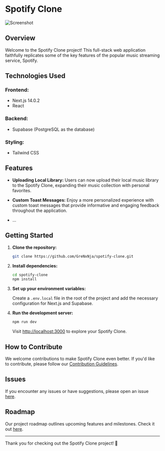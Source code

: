 # Spotify Clone

![Screenshot]((https://github.com/GreNxNja/Spotify_Clone/blob/main/image.png))


## Overview

Welcome to the Spotify Clone project! This full-stack web application faithfully replicates some of the key features of the popular music streaming service, Spotify.

## Technologies Used

### Frontend:

- Next.js 14.0.2
- React

### Backend:

- Supabase (PostgreSQL as the database)

### Styling:

- Tailwind CSS

## Features

- **Uploading Local Library:** Users can now upload their local music library to the Spotify Clone, expanding their music collection with personal favorites.

- **Custom Toast Messages:** Enjoy a more personalized experience with custom toast messages that provide informative and engaging feedback throughout the application.

- ...

## Getting Started

1. **Clone the repository:**

   ```bash
   git clone https://github.com/GreNxNja/spotify-clone.git
   ```

2. **Install dependencies:**

   ```bash
   cd spotify-clone
   npm install
   ```

3. **Set up your environment variables:**

   Create a `.env.local` file in the root of the project and add the necessary configuration for Next.js and Supabase.

4. **Run the development server:**

   ```bash
   npm run dev
   ```

   Visit [http://localhost:3000](http://localhost:3000) to explore your Spotify Clone.

## How to Contribute

We welcome contributions to make Spotify Clone even better. If you'd like to contribute, please follow our [Contribution Guidelines](link-to-contribution-guidelines).

## Issues

If you encounter any issues or have suggestions, please open an issue [here](link-to-issues).

## Roadmap

Our project roadmap outlines upcoming features and milestones. Check it out [here](link-to-roadmap).

---

Thank you for checking out the Spotify Clone project! 🚀
